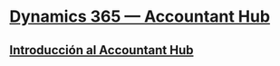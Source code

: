 # [Dynamics 365 — Accountant Hub](index.md)
## [Introducción al Accountant Hub](accountant-get-started.md)
